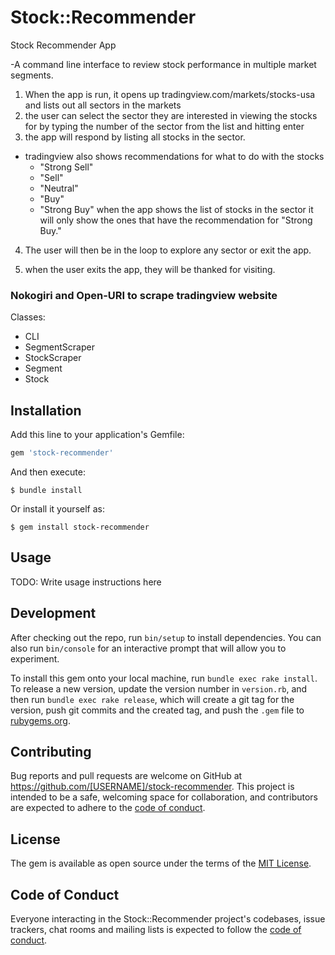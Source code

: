# Stock::Recommender

Stock Recommender App

-A command line interface to review stock performance in multiple market segments.

1. When the app is run, it opens up tradingview.com/markets/stocks-usa and lists out all sectors in the markets
2. the user can select the sector they are interested in viewing the stocks for by typing the number of the sector from the list and hitting enter
3. the app will respond by listing all stocks in the sector.
  - tradingview also shows recommendations for what to do with the stocks
      - "Strong Sell"
      - "Sell"
      - "Neutral"
      - "Buy"
      - "Strong Buy"
  when the app shows the list of stocks in the sector it will only show the ones that have the recommendation for "Strong Buy."

4. The user will then be in the loop to explore any sector or exit the app.

5. when the user exits the app, they will be thanked for visiting.

### Nokogiri and Open-URI to scrape tradingview website

Classes:
- CLI
- SegmentScraper
- StockScraper
- Segment
- Stock



## Installation

Add this line to your application's Gemfile:

```ruby
gem 'stock-recommender'
```

And then execute:

    $ bundle install

Or install it yourself as:

    $ gem install stock-recommender

## Usage

TODO: Write usage instructions here

## Development

After checking out the repo, run `bin/setup` to install dependencies. You can also run `bin/console` for an interactive prompt that will allow you to experiment.

To install this gem onto your local machine, run `bundle exec rake install`. To release a new version, update the version number in `version.rb`, and then run `bundle exec rake release`, which will create a git tag for the version, push git commits and the created tag, and push the `.gem` file to [rubygems.org](https://rubygems.org).

## Contributing

Bug reports and pull requests are welcome on GitHub at https://github.com/[USERNAME]/stock-recommender. This project is intended to be a safe, welcoming space for collaboration, and contributors are expected to adhere to the [code of conduct](https://github.com/[USERNAME]/stock-recommender/blob/master/CODE_OF_CONDUCT.md).

## License

The gem is available as open source under the terms of the [MIT License](https://opensource.org/licenses/MIT).

## Code of Conduct

Everyone interacting in the Stock::Recommender project's codebases, issue trackers, chat rooms and mailing lists is expected to follow the [code of conduct](https://github.com/[USERNAME]/stock-recommender/blob/master/CODE_OF_CONDUCT.md).
